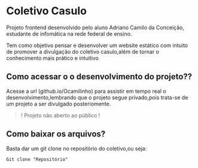 # Coletivo Casulo

Projeto frontend desenvolvido pelo aluno Adriano Camilo da Conceição, estudante de infomática na rede federal de ensino.

Tem como objetivo pensar e desenvolver um website estático com intuito de promover a divulgação do coletivo casulo,além de tornar o conhecimento mais prático e intuitivo


## Como acessar o o desenvolvimento do projeto??

Acesse a url (github.io/Ocamilinho) para assistir em tempo real o desenvolvimento,lembrando que o projeto segue privado,pois trata-se de um projeto a ser divulgado posteriomente.

> ! Projeto não aberto ao público !

## Como baixar os arquivos?

Basta dar um git clone no repositório do coletivo,ou seja:

```git
Git clone "Repositório"
```

